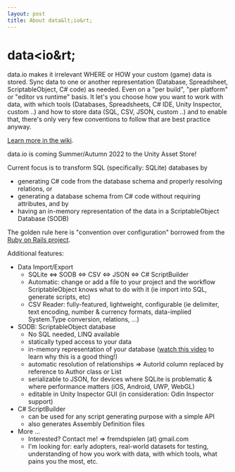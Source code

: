 ```yaml
---
layout: post
title: About data&lt;io&rt;
---
```


# data&lt;io&rt;

data.io makes it irrelevant WHERE or HOW your custom (game) data is stored. Sync data to one or another representation (Database, Spreadsheet, ScriptableObject, C# code) as needed. Even on a "per build", "per platform" or "editor vs runtime" basis. It let's you choose how you want to work with data, with which tools (Databases, Spreadsheets, C# IDE, Unity Inspector, custom ..) and how to store data (SQL, CSV, JSON, custom ..) and to enable that, there's only very few conventions to follow that are best practice anyway. 

<a href="https://github.com/sitterheim/data.io-home/wiki">Learn more in the wiki</a>.

data.io is coming Summer/Autumn 2022 to the Unity Asset Store!

Current focus is to transform SQL (specifically: SQLite) databases by
- generating C# code from the database schema and properly resolving relations, or
- generating a database schema from C# code without requiring attributes, and by
- having an in-memory representation of the data in a ScriptableObject Database (SODB)

The golden rule here is "convention over configuration" borrowed from the <a href="https://rubyonrails.org/doctrine#:~:text=such%20going%20forward.-,Convention%20over%20Configuration,in%20areas%20that%20really%20matter.">Ruby on Rails project</a>.

Additional features:
- Data Import/Export
  - SQLite <=> SODB <=> CSV <=> JSON <=> C# ScriptBuilder
  - Automatic: change or add a file to your project and the workflow ScriptableObject knows what to do with it (ie import into SQL, generate scripts, etc)
  - CSV Reader: fully-featured, lightweight, configurable (ie delimiter, text encoding, number & currency formats, data-implied System.Type conversion, relations, ...)
- SODB: ScriptableObject database
  - No SQL needed, LINQ available
  - statically typed access to your data
  - in-memory representation of your database (<a href="https://www.youtube.com/watch?v=KUjeQDZ4P9M">watch this video</a> to learn why this is a good thing!)
  - automatic resolution of relationships => AutorId column replaced by reference to Author class or List<Author>
  - serializable to JSON, for devices where SQLite is problematic & where performance matters (iOS, Android, UWP, WebGL)
  - editable in Unity Inspector GUI (in consideration: Odin Inspector support)
- C# ScriptBuilder
  - can be used for any script generating purpose with a simple API
  - also generates Assembly Definition files
- More ...
  - Interested? Contact me! => fremdspielen (at) gmail.com
  - I'm looking for: early adopters, real-world datasets for testing, understanding of how you work with data, with which tools, what pains you the most, etc.
